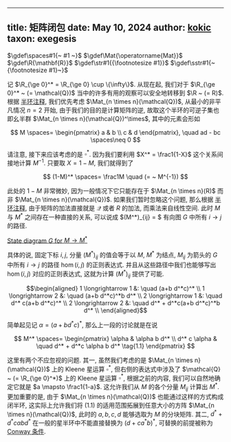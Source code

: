 
---
title: 矩阵闭包
date: May 10, 2024
author: [kokic](/kokic.md)
taxon: exegesis
---

$\gdef\spaces#1{~ #1 ~}$
$\gdef\Mat{\operatorname{Mat}}$
$\gdef\R{\mathbf{R}}$
$\gdef\str#1{{\footnotesize #1}}$
$\gdef\sstr#1{~{\footnotesize #1}~}$

记 $\R_{\ge 0}^* = \R_{\ge 0} \cup \{\infty\}$. 从现在起, 我们对于 $\R_{\ge 0}^* ~ (= \mathcal{Q})$ 当中的许多有用的观察可以安全地转移到 $\R ~ (= R)$. 根据 [半环注释](/linear-algebra/semiring.md), 我们优先考虑 $\Mat_{n \times n}(\mathcal{Q})$, 从最小的非平凡情况 $n=2$ 开始, 由于我们的目的是计算矩阵的逆, 故取这个半环的可逆子集也即幺半群 $\Mat_{n \times n}(\mathcal{Q})^\times$,  其中的元素会形如

$$
M \spaces= \begin{pmatrix} a & b \\ c & d \end{pmatrix}, \quad
ad - bc \spaces\neq 0
$$

请注意, 接下来应该考虑的是 $\square^*$. 因为我们要利用 $X^* = \frac1{1-X}$ 这个关系间接地计算 $M^{-1}$. 只要取 $X = 1-M$, 我们就得到了 

$$
(1-M)^* \spaces= \frac1M \quad (= ~ M^{-1})
$$

此处的 $1-M$ 非常微妙, 因为一般情况下它只能存在于 $\Mat_{n \times n}(R)$ 而非 $\Mat_{n \times n}(\mathcal{Q})$.  如果我们暂时忽略这个问题, 那么根据 [半环注释](/linear-algebra/semiring.md), 由于矩阵的加法直接就是 $\mathcal{Q}$ 或者 $R$ 的加法, 而乘法来自线性空间. 此时 $M$ 与 $M^*$ 之间存在一种直接的关系, 可以说成 $(M^*)_{ij} = $ 有向图 $G$ 中所有 $i \to j$ 的路径. 

[State diagram $G$ for $M \to M^*$](./automata-matrix-0001.typ#:block)

具体的说, 固定下标 $i,j$, 分量 $(M^*)_{ij}$ 的值会等于以 $M$, $M^*$ 为结点, $M_{ij}$ 为箭头的 $G$ 中所有 $i \to j$ 的路径 $\hom(i,j)$ 的正则表达式. 并且从这些路径中我们也能够写出 $\hom(i,j)$ 对应的正则表达式, 这就为计算 $(M^*)_{ij}$ 提供了可能. 

$$\begin{aligned}
  1 \longrightarrow 1 &: \quad (a+b d^*c)^* \\
  1 \longrightarrow 2 &: \quad (a+b d^*c)^*b d^* \\
  2 \longrightarrow 1 &: \quad d^* c(a+b d^*c)^* \\
  2 \longrightarrow 2 &: \quad d^* + d^*c(a+b d^*c)^*b d^* \\
\end{aligned}$$

简单起见记 $\alpha = (a+b d^*c)^*$, 那么上一段的讨论就是在说

$$
M^* \spaces= \begin{pmatrix}
\alpha & \alpha b d^* \\
d^* c \alpha & \quad d^* + d^*c \alpha b d^* \tag{1.1}
\end{pmatrix}
$$

这里有两个不应忽视的问题. 其一, 虽然我们考虑的是 $\Mat_{n \times n}(\mathcal{Q})$ 上的 Kleene 星运算 $\square^*$, 但右侧的表达式中涉及了 $\mathcal{Q} ~ (= \R_{\ge 0}^*)$ 上的 Kleene 星运算 $\square^*$, 根据之前的内容, 我们可以自然地确定它就是 $a \mapsto \frac1{1-a}$. 这允许我们从 $M$ 的各个分量 $M_{ij}$ 计算出 $M^*$. 更加重要的是, 由于 $\Mat_{n \times n}(\mathcal{Q})$ 也能通过这样的方式构成闭半环, 这实际上允许我们将 $(1.1)$ 的适用范围拓展到任意大小的方阵 $\Mat_{n \times n}(\mathcal{Q})$, 此时的 $a,b,c,d$ 能够选取为 $M$ 的分块矩阵. 其二, $d^* + d^*c \alpha b d^*$ 在一般的星半环中不能直接替换为 $(d+ca^*b)^*$, 可替换的前提被称为 [Conway 条件](/linear-algebra/conway-condition.md).
